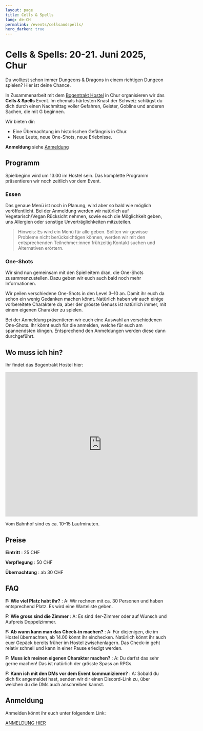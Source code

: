 ```yaml
---
layout: page
title: Cells & Spells
lang: de-CH
permalink: /events/cellsandspells/
hero_darken: true
---
```


# Cells & Spells: 20-21. Juni 2025, Chur

Du wolltest schon immer Dungeons & Dragons in einem richtigen Dungeon spielen? Hier ist deine Chance.

In Zusammenarbeit mit dem [Bogentrakt Hostel](https://www.bogentrakt.ch/) in Chur organisieren wir das **Cells & Spells** Event. Im ehemals härtesten Knast der Schweiz schlägst du dich durch einen Nachmittag voller Gefahren, Geister, Goblins und anderen Sachen, die mit G beginnen.

Wir bieten dir:

- Eine Übernachtung im historischen Gefängnis in Chur.
- Neue Leute, neue One-Shots, neue Erlebnisse.

**Anmeldung** siehe [Anmeldung](#anmeldung)

## Programm

Spielbeginn wird um 13.00 im Hostel sein. Das komplette Programm präsentieren wir noch zeitlich vor dem Event.

### Essen

Das genaue Menü ist noch in Planung, wird aber so bald wie möglich veröffentlicht. Bei der Anmeldung werden wir natürlich auf Vegetarisch/Vegan Rücksicht nehmen, sowie euch die Möglichkeit geben, uns Allergien oder sonstige Unverträglichkeiten mitzuteilen.

> Hinweis: Es wird ein Menü für alle geben. Sollten wir gewisse Probleme nicht berücksichtigen können, werden wir mit den entsprechenden Teilnehmer:innen frühzeitig Kontakt suchen und Alternativen erörtern.

### One-Shots

Wir sind nun gemeinsam mit den Spielleitern dran, die One-Shots zusammenzustellen. Dazu geben wir euch auch bald noch mehr Informationen.

Wir peilen verschiedene One-Shots in den Level 3–10 an. Damit ihr euch da schon ein wenig Gedanken machen könnt. Natürlich haben wir auch einige vorbereitete Charaktere da, aber der grösste Genuss ist natürlich immer, mit einem eigenen Charakter zu spielen.

Bei der Anmeldung präsentieren wir euch eine Auswahl an verschiedenen One-Shots. Ihr könnt euch für die anmelden, welche für euch am spannendsten klingen. Entsprechend den Anmeldungen werden diese dann durchgeführt.

## Wo muss ich hin?

Ihr findet das Bogentrakt Hostel hier:

<iframe src="https://www.google.com/maps/embed?pb=!1m18!1m12!1m3!1d678.5411634009714!2d9.534053037393207!3d46.84904634796565!2m3!1f0!2f0!3f0!3m2!1i1024!2i768!4f13.1!3m3!1m2!1s0x4784c7c7e13f4cef%3A0xea89ab6dcb983273!2sBogentrakt!5e0!3m2!1sde!2sch!4v1728415404319!5m2!1sde!2sch" width="600" height="450" style="border:0;" allowfullscreen="" loading="lazy" referrerpolicy="no-referrer-when-downgrade"></iframe>

Vom Bahnhof sind es ca. 10–15 Laufminuten.

## Preise

**Eintritt**
: 25 CHF

**Verpflegung**
: 50 CHF

**Übernachtung**
: ab 30 CHF

## FAQ

**F: Wie viel Platz habt ihr?**
: A: Wir rechnen mit ca. 30 Personen und haben entsprechend Platz. Es wird eine Warteliste geben.

**F: Wie gross sind die Zimmer**
: A: Es sind 4er-Zimmer oder auf Wunsch und Aufpreis Doppelzimmer.

**F: Ab wann kann man das Check-in machen?**
: A: Für diejenigen, die im Hostel übernachten, ab 14.00 könnt ihr einchecken. Natürlich könnt ihr auch euer Gepäck bereits früher im Hostel zwischenlagern. Das Check-in geht relativ schnell und kann in einer Pause erledigt werden.

**F: Muss ich meinen eigenen Charakter machen?**
: A: Du darfst das sehr gerne machen! Das ist natürlich der grösste Spass an RPGs.

**F: Kann ich mit den DMs vor dem Event kommunizieren?**
: A: Sobald du dich fix angemeldet hast, senden wir dir einen Discord-Link zu, über welchen du die DMs auch anschreiben kannst.

## Anmeldung

Anmelden könnt ihr euch unter folgendem Link:

[ANMELDUNG HIER](https://forms.gle/1zBZVqj7RAnAe31F8)
